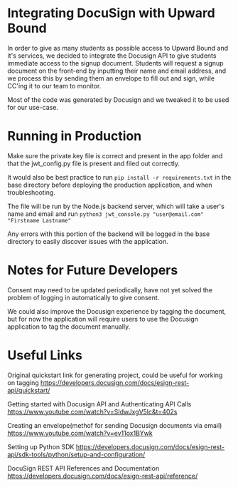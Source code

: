 # Integrating DocuSign with Upward Bound

In order to give as many students as possible access to Upward Bound and it's services, we decided to integrate the Docusign API to give students immediate access to the signup document. Students will request a signup document on the front-end by inputting their name and email address, and we process this by sending them an envelope to fill out and sign, while CC'ing it to our team to monitor.

Most of the code was generated by Docusign and we tweaked it to be used for our use-case.

# Running in Production

Make sure the private.key file is correct and present in the app folder and that the jwt_config.py file is present and filed out correctly.

It would also be best practice to run `pip install -r requirements.txt` in the base directory before deploying the production application, and when troubleshooting.

The file will be run by the Node.js backend server, which will take a user's name and email and run `python3 jwt_console.py "user@email.com" "Firstname Lastname"`

Any errors with this portion of the backend will be logged in the base directory to easily discover issues with the application.

# Notes for Future Developers

Consent may need to be updated periodically, have not yet solved the problem of logging in automatically to give consent.

We could also improve the Docusign experience by tagging the document, but for now the application will require users to use the Docusign application to tag the document manually.

# Useful Links

Original quickstart link for generating project, could be useful for working on tagging
https://developers.docusign.com/docs/esign-rest-api/quickstart/


Getting started with Docusign API and Authenticating API Calls
https://www.youtube.com/watch?v=SIdwJxgV5lc&t=402s

Creating an envelope(methof for sending Docusign documents via email)
https://www.youtube.com/watch?v=ev11ox1BYwk

Setting up Python SDK
https://developers.docusign.com/docs/esign-rest-api/sdk-tools/python/setup-and-configuration/

DocuSign REST API References and Documentation
https://developers.docusign.com/docs/esign-rest-api/reference/